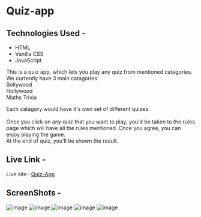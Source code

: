 # Quiz-app

## Technologies Used - 
- HTML
- Vanilla CSS
- JavaScript

This is a quiz app, which lets you play any quiz from mentioned catagories.
We currently have 3 main catagories
<br>
Bollywood
<br>
Hollywood
<br>
Maths Trivia
<br>

Each catagory would have it's own set of different quizes.
<br>
<br>
Once you click on any quiz that you want to play, you'd be taken to the rules page which will have all the rules mentioned. Once you agree, you can enjoy playing the game.
<br>
At the end of quiz, you'll be shown the result.

## Live Link - 
Live site : [Quiz-App](https://trivia-quizes.netlify.app/)

## ScreenShots - 

![image](https://user-images.githubusercontent.com/23723159/154856103-1a1e6026-4d93-4ac5-989d-fa10bb0c69ac.png)
![image](https://user-images.githubusercontent.com/23723159/154856112-59a59b3b-5d83-4f9d-a26b-17c063c46aa6.png)
![image](https://user-images.githubusercontent.com/23723159/154856124-9cbd542e-fe54-4e5a-b608-c655169fab2f.png)
![image](https://user-images.githubusercontent.com/23723159/154855365-f33b27f7-b704-4181-83f1-d86012c3eacc.png)
![image](https://user-images.githubusercontent.com/23723159/154855375-e312d4a1-8537-4fe1-a159-5b358ef94201.png)


